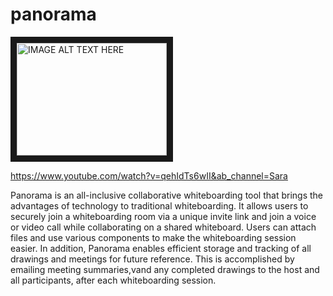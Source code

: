 # panorama

<a href="http://www.youtube.com/watch?feature=player_embedded&v=qehIdTs6wII
" target="_blank"><img src="http://img.youtube.com/vi/qehIdTs6wII/0.jpg" 
alt="IMAGE ALT TEXT HERE" width="240" height="180" border="10" /></a>

https://www.youtube.com/watch?v=qehIdTs6wII&ab_channel=Sara

Panorama is an all-inclusive collaborative whiteboarding tool that brings the advantages of technology to traditional whiteboarding. It allows users to securely join a whiteboarding room via a unique invite link and join a voice or video call while collaborating on a shared whiteboard. Users can attach files and use various components to make the whiteboarding session easier. In addition, Panorama enables efficient storage and tracking of all drawings and meetings for future reference. This is accomplished by emailing meeting summaries,vand any completed drawings to the host and all participants, after each whiteboarding session.
